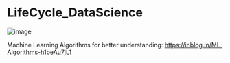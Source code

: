 # LifeCycle_DataScience
![image](https://user-images.githubusercontent.com/48015531/119933265-68927280-bfa1-11eb-9131-a6c358d46851.png)


Machine Learning Algorithms for better understanding:
https://inblog.in/ML-Algorithms-h1beAu7jL1
